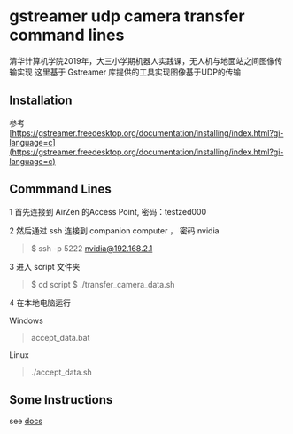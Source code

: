 # gstreamer udp camera transfer command lines 
清华计算机学院2019年，大三小学期机器人实践课，无人机与地面站之间图像传输实现
这里基于 Gstreamer 库提供的工具实现图像基于UDP的传输

## Installation
参考[https://gstreamer.freedesktop.org/documentation/installing/index.html?gi-language=c](https://gstreamer.freedesktop.org/documentation/installing/index.html?gi-language=c)

## Commmand Lines
1 首先连接到 AirZen 的Access Point, 密码：testzed000

2 然后通过 ssh 连接到 companion computer ， 密码 nvidia

> $ ssh -p 5222 nvidia@192.168.2.1

3 进入 script 文件夹

> $ cd script
> $ ./transfer_camera_data.sh

4 在本地电脑运行

Windows 

> accept_data.bat 

Linux

> ./accept_data.sh

## Some Instructions
see [docs](./docs)
